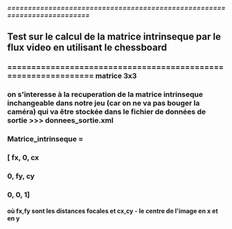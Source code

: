 ##### =========================================================================
## Test sur  le calcul de la matrice intrinseque par le flux video en utilisant le chessboard
### =============================================================== matrice 3x3
### on s'interesse à la recuperation de la matrice intrinseque inchangeable dans notre jeu (car on ne va pas bouger la caméra) qui va être stockée dans le fichier de données de sortie >>> donnees_sortie.xml
### Matrice_intrinseque =
###   			[ fx, 0, cx
###				0, fy, cy
### 				0, 0, 1]
#### où fx,fy sont les distances focales et cx,cy - le centre de l'image en x et en y
### 
